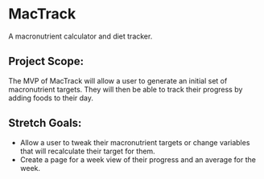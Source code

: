 # MacTrack
A macronutrient calculator and diet tracker.

## Project Scope:
The MVP of MacTrack will allow a user to generate an initial set of macronutrient targets. They will then be able to track their progress by adding foods to their day.

## Stretch Goals:
- Allow a user to tweak their macronutrient targets or change variables that will recalculate their target for them. 
- Create a page for a week view of their progress and an average for the week.
